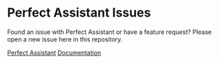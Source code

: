 # Perfect Assistant Issues

Found an issue with Perfect Assistant or have a feature request? Please open a new issue here in this repository.

[Perfect Assistant](https://www.perfect.org/en/perfect-assistant.html)
[Documentation](https://www.perfect.org/en/assistant/)
